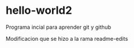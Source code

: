 # hello-world2
Programa incial para aprender git y github


Modificacion que se hizo a la rama readme-edits
